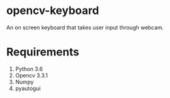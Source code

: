 # opencv-keyboard
An on screen keyboard that takes user input through webcam.

# Requirements
1. Python 3.6
2. Opencv 3.3.1
3. Numpy
4. pyautogui


